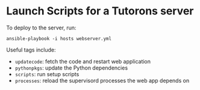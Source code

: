 # Launch Scripts for a Tutorons server

To deploy to the server, run:

    ansible-playbook -i hosts webserver.yml

Useful tags include:
* `updatecode`: fetch the code and restart web application
* `pythonpkgs`: update the Python dependencies
* `scripts`: run setup scripts
* `processes`: reload the supervisord processes the web app depends on
